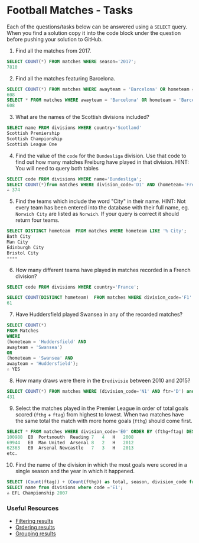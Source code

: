 # Football Matches - Tasks

Each of the questions/tasks below can be answered using a `SELECT` query. When you find a solution copy it into the code block under the question before pushing your solution to GitHub.

1) Find all the matches from 2017.

```sql
SELECT COUNT(*) FROM matches WHERE season='2017';
7810
```

2) Find all the matches featuring Barcelona.

```sql
SELECT COUNT(*) FROM matches WHERE awayteam = 'Barcelona' OR hometeam = 'Barcelona';
608
SELECT * FROM matches WHERE awayteam = 'Barcelona' OR hometeam = 'Barcelona';
608

```

3) What are the names of the Scottish divisions included?

```sql
SELECT name FROM divisions WHERE country='Scotland'
Scottish Premiership
Scottish Championship
Scottish League One
```

4) Find the value of the `code` for the `Bundesliga` division. Use that code to find out how many matches Freiburg have played in that division. HINT: You will need to query both tables

```sql
SELECT code FROM divisions WHERE name='Bundesliga';
SELECT COUNT(*)from matches WHERE division_code='D1' AND (hometeam='Freiburg' OR awayteam='Freiburg');
∴ 374 
```

5)  Find the teams which include the word "City" in their name. HINT: Not every team has been entered into the database with their full name, eg. `Norwich City` are listed as `Norwich`. If your query is correct it should return four teams.

```sql
SELECT DISTINCT hometeam  FROM matches WHERE hometeam LIKE '% City'; 
Bath City
Man City
Edinburgh City
Bristol City
****
```

6) How many different teams have played in matches recorded in a French division?

```sql
SELECT code FROM divisions WHERE country='France';

SELECT COUNT(DISTINCT hometeam)  FROM matches WHERE division_code='F1' OR division_code='F2'; 
61
```

7) Have Huddersfield played Swansea in any of the recorded matches?

```sql
SELECT COUNT(*)
FROM Matches
WHERE
(hometeam = 'Huddersfield' AND
awayteam = 'Swansea')
OR
(hometeam = 'Swansea' AND
awayteam = 'Huddersfield');
∴ YES
```

8) How many draws were there in the `Eredivisie` between 2010 and 2015?

```sql
SELECT COUNT(*) FROM matches WHERE (division_code='N1' AND ftr='D') and (season > 2009 and season < 2016);
431
```

9) Select the matches played in the Premier League in order of total goals scored (`fthg` + `ftag`) from highest to lowest. When two matches have the same total the match with more home goals (`fthg`) should come first. 

```sql
SELECT * FROM matches WHERE division_code='E0' ORDER BY (fthg+ftag) DESC;
100988	E0	Portsmouth	Reading	7	4	H	2008
69944	E0	Man United	Arsenal	8	2	H	2012
62363	E0	Arsenal	Newcastle	7	3	H	2013
etc.
```

10) Find the name of the division in which the most goals were scored in a single season and the year in which it happened.

```sql
SELECT (Count(ftag)) + (Count(fthg)) as total, season, division_code from matches group by division_code, season ORDER BY total DESC limit 1;
SELECT name from divisions where code ='E1';
∴ EFL Championship 2007
```

### Useful Resources

- [Filtering results](https://www.w3schools.com/sql/sql_where.asp)
- [Ordering results](https://www.w3schools.com/sql/sql_orderby.asp)
- [Grouping results](https://www.w3schools.com/sql/sql_groupby.asp)
